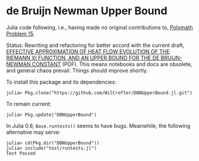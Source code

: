 # de Bruijn Newman Upper Bound

Julia code following, i.e., having made no original contributions to, [Polymath Problem 15](http://michaelnielsen.org/polymath1/index.php?title=De_Bruijn-Newman_constant).

Status: Rewriting and refactoring for better accord with the current draft, [EFFECTIVE APPROXIMATION OF HEAT FLOW EVOLUTION OF THE RIEMANN XI FUNCTION, AND AN UPPER BOUND FOR THE DE BRUIJN-NEWMAN CONSTANT](https://github.com/teorth/dbn_upper_bound/blob/master/Writeup/debruijn.pdf) (PDF). This means notebooks and docs are obsolete, and general chaos prevail. Things should improve shortly. 

To install this package and its dependencies:

```
julia> Pkg.clone("https://github.com/WilCrofter/DBNUpperBound.jl.git")
```
To remain current:
```
julia> Pkg.update("DBNUpperBound")
```

In Julia 0.6, `Base.runtests()` seems to have bugs. Meanwhile, the following alternative may serve:

```
julia> cd(Pkg.dir("DBNUpperBound"))
julia> include("test/runtests.jl")
Test Passed
```